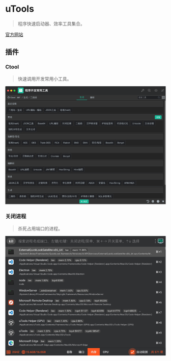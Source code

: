 # uTools

> 程序快速启动器、效率工具集合。

[官方网站](https://www.u.tools/)

## 插件

### Ctool

> 快速调用开发常用小工具。

![utools-1.png](images/utools-1.png)

### 关闭进程

> 杀死占用端口的进程。

![utools-2.png](images/utools-2.png)
